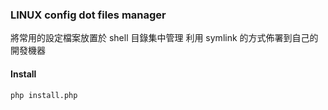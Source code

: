 ### LINUX config dot files manager
將常用的設定檔案放置於 shell 目錄集中管理
利用 symlink 的方式佈署到自己的開發機器

#### Install
```sh
php install.php
```